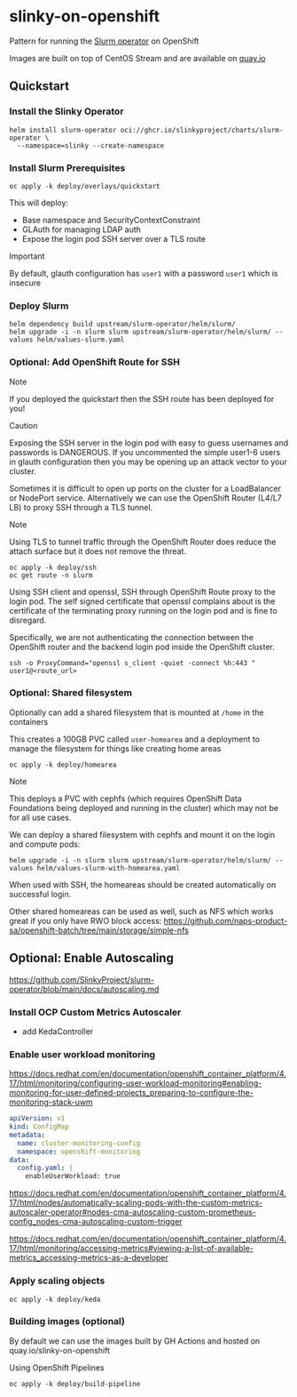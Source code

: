 # slinky-on-openshift
Pattern for running the [Slurm operator](https://github.com/SlinkyProject/slurm-operator) on OpenShift

Images are built on top of CentOS Stream and are available on [quay.io](https://quay.io/organization/slinky-on-openshift)

## Quickstart

### Install the Slinky Operator

```
helm install slurm-operator oci://ghcr.io/slinkyproject/charts/slurm-operator \
  --namespace=slinky --create-namespace
```

### Install Slurm Prerequisites

```
oc apply -k deploy/overlays/quickstart
```

This will deploy:

* Base namespace and SecurityContextConstraint
* GLAuth for managing LDAP auth
* Expose the login pod SSH server over a TLS route

> [!IMPORTANT]
> By default, glauth configuration has `user1` with a password `user1` which is insecure

### Deploy Slurm

```
helm dependency build upstream/slurm-operator/helm/slurm/
helm upgrade -i -n slurm slurm upstream/slurm-operator/helm/slurm/ --values helm/values-slurm.yaml
```

### Optional: Add OpenShift Route for SSH

>[!NOTE]
> If you deployed the quickstart then the SSH route has been deployed for you!

> [!CAUTION]
> Exposing the SSH server in the login pod with easy to guess usernames and passwords is DANGEROUS.
> If you uncommented the simple user1-6 users in glauth configuration then you may be opening up an attack vector to your cluster.

Sometimes it is difficult to open up ports on the cluster for a LoadBalancer or NodePort service. Alternatively we can use the OpenShift Router (L4/L7 LB) to proxy SSH through a TLS tunnel.

> [!NOTE]
> Using TLS to tunnel traffic through the OpenShift Router does reduce the attach surface but it does not remove the threat.

```
oc apply -k deploy/ssh
oc get route -n slurm
```

Using SSH client and openssl, SSH through OpenShift Route proxy to the login pod. The self signed certificate that openssl complains about is the certificate of the terminating proxy running on the login pod and is fine to disregard.

Specifically, we are not authenticating the connection between the OpenShift router and the backend login pod inside the OpenShift cluster.

```
ssh -o ProxyCommand="openssl s_client -quiet -connect %h:443 " user1@<route_url>
```

### Optional: Shared filesystem

Optionally can add a shared filesystem that is mounted at `/home` in the containers

This creates a 100GB PVC called `user-homearea` and a deployment to manage the filesystem for things like creating home areas

```
oc apply -k deploy/homearea
```

> [!NOTE]
> This deploys a PVC with cephfs (which requires OpenShift Data Foundations being deployed and running in the cluster) which may not be for all use cases.

We can deploy a shared filesystem with cephfs and mount it on the login and compute pods:

```
helm upgrade -i -n slurm slurm upstream/slurm-operator/helm/slurm/ --values helm/values-slurm-with-homearea.yaml
```

When used with SSH, the homeareas should be created automatically on successful login.

Other shared homeareas can be used as well, such as NFS which works great if you only have RWO block access: https://github.com/naps-product-sa/openshift-batch/tree/main/storage/simple-nfs

## Optional: Enable Autoscaling

https://github.com/SlinkyProject/slurm-operator/blob/main/docs/autoscaling.md

### Install OCP Custom Metrics Autoscaler
- add KedaController

### Enable user workload monitoring

https://docs.redhat.com/en/documentation/openshift_container_platform/4.17/html/monitoring/configuring-user-workload-monitoring#enabling-monitoring-for-user-defined-projects_preparing-to-configure-the-monitoring-stack-uwm

```yaml
apiVersion: v1
kind: ConfigMap
metadata:
  name: cluster-monitoring-config
  namespace: openshift-monitoring
data:
  config.yaml: |
    enableUserWorkload: true
```

https://docs.redhat.com/en/documentation/openshift_container_platform/4.17/html/nodes/automatically-scaling-pods-with-the-custom-metrics-autoscaler-operator#nodes-cma-autoscaling-custom-prometheus-config_nodes-cma-autoscaling-custom-trigger

https://docs.redhat.com/en/documentation/openshift_container_platform/4.17/html/monitoring/accessing-metrics#viewing-a-list-of-available-metrics_accessing-metrics-as-a-developer

### Apply scaling objects

```
oc apply -k deploy/keda
```

### Building images (optional)

By default we can use the images built by GH Actions and hosted on quay.io/slinky-on-openshift

Using OpenShift Pipelines

```
oc apply -k deploy/build-pipeline
```
